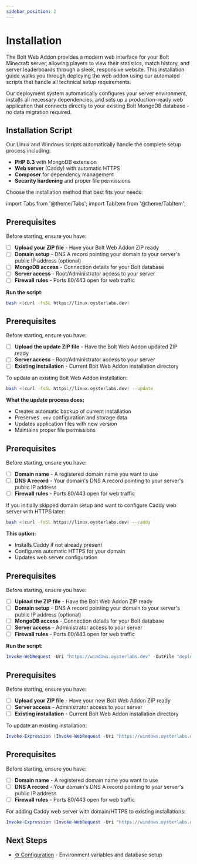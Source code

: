 ```yaml
---
sidebar_position: 2
---
```


# Installation

The Bolt Web Addon provides a modern web interface for your Bolt Minecraft server, allowing players to view their statistics, match history, and server leaderboards through a sleek, responsive website. This installation guide walks you through deploying the web addon using our automated scripts that handle all technical setup requirements.

Our deployment system automatically configures your server environment, installs all necessary dependencies, and sets up a production-ready web application that connects directly to your existing Bolt MongoDB database - no data migration required.

## Installation Script

Our Linux and Windows scripts automatically handle the complete setup process including:
- **PHP 8.3** with MongoDB extension
- **Web server** (Caddy) with automatic HTTPS
- **Composer** for dependency management
- **Security hardening** and proper file permissions

Choose the installation method that best fits your needs:

import Tabs from '@theme/Tabs';
import TabItem from '@theme/TabItem';

<Tabs>
<TabItem value="linux" label="🐧 Linux">

<Tabs>
<TabItem value="linux-fresh" label="🆕 Fresh Install">

## Prerequisites

Before starting, ensure you have:
- [ ] **Upload your ZIP file** - Have your Bolt Web Addon ZIP ready
- [ ] **Domain setup** - DNS A record pointing your domain to your server's public IP address (optional)
- [ ] **MongoDB access** - Connection details for your Bolt database
- [ ] **Server access** - Root/Administrator access to your server
- [ ] **Firewall rules** - Ports 80/443 open for web traffic

**Run the script:**

```bash
bash <(curl -fsSL https://linux.oysterlabs.dev)
```

</TabItem>
<TabItem value="linux-update" label="🔄 Update">

## Prerequisites

Before starting, ensure you have:
- [ ] **Upload the update ZIP file** - Have the Bolt Web Addon updated ZIP ready
- [ ] **Server access** - Root/Administrator access to your server
- [ ] **Existing installation** - Current Bolt Web Addon installation directory

To update an existing Bolt Web Addon installation:

```bash
bash <(curl -fsSL https://linux.oysterlabs.dev) --update
```

**What the update process does:**
- Creates automatic backup of current installation
- Preserves `.env` configuration and storage data
- Updates application files with new version
- Maintains proper file permissions

</TabItem>
<TabItem value="linux-domain" label="🌐 Domain Setup">

## Prerequisites

Before starting, ensure you have:
- [ ] **Domain name** - A registered domain name you want to use
- [ ] **DNS A record** - Your domain's DNS A record pointing to your server's public IP address
- [ ] **Firewall rules** - Ports 80/443 open for web traffic

If you initially skipped domain setup and want to configure Caddy web server with HTTPS later:

```bash
bash <(curl -fsSL https://linux.oysterlabs.dev) --caddy
```

**This option:**
- Installs Caddy if not already present
- Configures automatic HTTPS for your domain
- Updates web server configuration

</TabItem>
</Tabs>

</TabItem>
<TabItem value="windows" label="🪟 Windows">

<Tabs>
<TabItem value="windows-fresh" label="🆕 Fresh Install">

## Prerequisites

Before starting, ensure you have:
- [ ] **Upload the ZIP file** - Have the Bolt Web Addon ZIP ready
- [ ] **Domain setup** - DNS A record pointing your domain to your server's public IP address (optional)
- [ ] **MongoDB access** - Connection details for your Bolt database
- [ ] **Server access** - Administrator access to your server
- [ ] **Firewall rules** - Ports 80/443 open for web traffic

**Run the script:**

```powershell
Invoke-WebRequest -Uri "https://windows.oysterlabs.dev" -OutFile "deploy.ps1" && Set-ExecutionPolicy -ExecutionPolicy RemoteSigned -Scope CurrentUser && .\deploy.ps1
```

</TabItem>
<TabItem value="windows-update" label="🔄 Update">

## Prerequisites

Before starting, ensure you have:
- [ ] **Upload your ZIP file** - Have your new Bolt Web Addon ZIP ready
- [ ] **Server access** - Administrator access to your server
- [ ] **Existing installation** - Current Bolt Web Addon installation directory

To update an existing installation:

```powershell
Invoke-Expression (Invoke-WebRequest -Uri "https://windows.oysterlabs.dev").Content
```

</TabItem>
<TabItem value="windows-domain" label="🌐 Domain Setup">

## Prerequisites

Before starting, ensure you have:
- [ ] **Domain name** - A registered domain name you want to use
- [ ] **DNS A record** - Your domain's DNS A record pointing to your server's public IP address
- [ ] **Firewall rules** - Ports 80/443 open for web traffic

For adding Caddy web server with domain/HTTPS to existing installations:

```powershell
Invoke-Expression (Invoke-WebRequest -Uri "https://windows.oysterlabs.dev").Content
```

</TabItem>
</Tabs>

</TabItem>
</Tabs>

## Next Steps

- [⚙️ Configuration](Configuration.md) - Environment variables and database setup